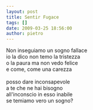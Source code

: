 ```yaml
---
layout: post
title: Sentir Fugace
tags: []
date: 2009-03-25 18:56:00
author: pietro
---
```

Non inseguiamo un sogno fallace<br/>io la dico non temo la tristezza<br/>o la paura ma non vedo felice<br/>e come, come una carezza<br/><br/>posso dare inconsapevole<br/>a te che ne hai bisogno<br/>all'inconscio in esso inabile<br/>se temiamo vero un sogno?
